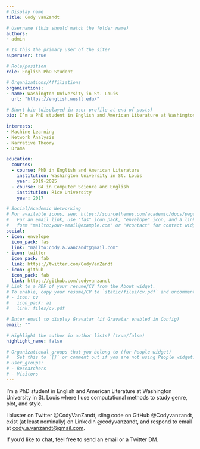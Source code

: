 ```yaml
---
# Display name
title: Cody VanZandt

# Username (this should match the folder name)
authors:
- admin

# Is this the primary user of the site?
superuser: true

# Role/position
role: English PhD Student

# Organizations/Affiliations
organizations:
- name: Washington University in St. Louis
  url: "https://english.wustl.edu/"

# Short bio (displayed in user profile at end of posts)
bio: I’m a PhD student in English and American Literature at Washington University in St. Louis where I use computational methods to study genre, plot, and style.

interests:
- Machine Learning
- Network Analysis
- Narrative Theory
- Drama

education:
  courses:
  - course: PhD in English and American Literature
    institution: Washington University in St. Louis
    year: 2019-2025
  - course: BA in Computer Science and English
    institution: Rice University
    year: 2017

# Social/Academic Networking
# For available icons, see: https://sourcethemes.com/academic/docs/page-builder/#icons
#   For an email link, use "fas" icon pack, "envelope" icon, and a link in the
#   form "mailto:your-email@example.com" or "#contact" for contact widget.
social:
- icon: envelope
  icon_pack: fas
  link: "mailto:cody.a.vanzandt@gmail.com"
- icon: twitter
  icon_pack: fab
  link: https://twitter.com/CodyVanZandt
- icon: github
  icon_pack: fab
  link: https://github.com/codyvanzandt
# Link to a PDF of your resume/CV from the About widget.
# To enable, copy your resume/CV to `static/files/cv.pdf` and uncomment the lines below.
# - icon: cv
#   icon_pack: ai
#   link: files/cv.pdf

# Enter email to display Gravatar (if Gravatar enabled in Config)
email: ""

# Highlight the author in author lists? (true/false)
highlight_name: false

# Organizational groups that you belong to (for People widget)
#   Set this to `[]` or comment out if you are not using People widget.
# user_groups:
# - Researchers
# - Visitors
---
```


I’m a PhD student in English and American Literature at Washington University in St. Louis where I use computational methods to study genre, plot, and style.

I bluster on Twitter @CodyVanZandt, sling code on GitHub @Codyvanzandt, exist (at least nominally) on LinkedIn @codyvanzandt, and respond to email at cody.a.vanzandt@gmail.com.

If you’d like to chat, feel free to send an email or a Twitter DM.
